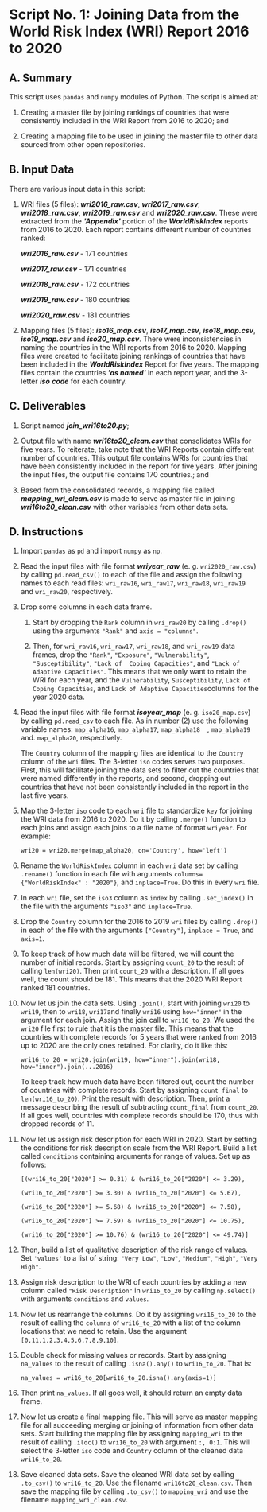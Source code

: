 # Script No. 1: Joining Data from the World Risk Index (WRI) Report 2016 to 2020

## A. Summary

This script uses `pandas` and `numpy` modules of Python. The script is aimed at:

1. Creating a master file by joining rankings of countries that were consistently included in the WRI Report from 2016 to 2020; and

2. Creating a mapping file to be used in joining the master file to other data sourced from other open repositories.

## B. Input Data

There are various input data in this script:

1. WRI files (5 files): ***wri2016_raw.csv***, ***wri2017_raw.csv***, ***wri2018_raw.csv***, ***wri2019_raw.csv*** and ***wri2020_raw.csv***. These were extracted from the ***'Appendix'*** portion of the ***WorldRiskIndex*** reports from 2016 to 2020. Each report contains different number of countries ranked:

      ***wri2016_raw.csv*** - 171 countries

      ***wri2017_raw.csv*** - 171 countries

      ***wri2018_raw.csv*** - 172 countries

      ***wri2019_raw.csv*** - 180 countries

      ***wri2020_raw.csv*** - 181 countries

2. Mapping files (5 files): ***iso16_map.csv***, ***iso17_map.csv***, ***iso18_map.csv***, ***iso19_map.csv*** and ***iso20_map.csv***. There were inconsistencies in naming the countries in the WRI reports from 2016 to 2020. Mapping files were created to facilitate joining rankings of countries that have been included in the ***WorldRiskIndex*** Report for five years. The mapping files contain the countries ***'as named'*** in each report year, and the 3-letter ***iso*** ***code*** for each country.

## C. Deliverables

1. Script named ***join_wri16to20.py***;

2. Output file with name ***wri16to20_clean.csv*** that consolidates WRIs for five years. To reiterate, take note that the WRI Reports contain different number of countries. This output file contains WRIs for countries that have been consistently included in the report for five years. After joining the input files, the output file contains 170 countries.; and

3. Based from the consolidated records, a mapping file called ***mapping_wri_clean.csv*** is made to serve as master file in joining ***wri16to20_clean.csv*** with other variables from other data sets.

## D. Instructions

1. Import `pandas` as `pd` and import `numpy` as `np`.

2. Read the input files with file format ***wriyear_raw*** (e. g. `wri2020_raw.csv`) by calling `pd.read_csv()` to each of the file and assign the following names to each read files: `wri_raw16`, `wri_raw17`, `wri_raw18`, `wri_raw19` and `wri_raw20`, respectively.

3. Drop some columns in each data frame. 

   1. Start by dropping the `Rank` column in  `wri_raw20` by calling `.drop()` using the arguments `"Rank"` and `axis = "columns"`.

   2. Then, for `wri_raw16`, `wri_raw17`, `wri_raw18`, and `wri_raw19` data frames,  drop the `"Rank"`, `"Exposure"`, `"Vulnerability"`, `"Susceptibility"`, `"Lack of  Coping Capacities"`, and `"Lack of Adaptive Capacities"`. This means that we only want to retain the WRI for each year, and the `Vulnerability`, `Susceptibility`, `Lack of Coping Capacities`, and `Lack of Adaptive Capacities`columns for the year 2020 data.
   
4. Read the input files with file format ***isoyear_map*** (e. g. `iso20_map.csv`) by calling `pd.read_csv` to each file. As in  number (2) use the following variable names: `map_alpha16`, `map_alpha17`, `map_alpha18  `, `map_alpha19` and. `map_alpha20`, respectively. 

   The `Country` column of the mapping files are identical to the `Country`  column of the `wri` files. The  3-letter `iso` codes serves  two purposes. First, this will facilitate joining the data sets to filter out  the countries that were named differently in the reports, and second, dropping out countries that have not been consistently included in the report in the last five years. 
   
5. Map the 3-letter `iso` code to each `wri` file to standardize `key` for  joining the WRI data from 2016 to 2020. Do it by calling `.merge()` function to each joins and assign each joins to a file name of format `wriyear`. For example:

      `wri20 = wri20.merge(map_alpha20, on='Country', how='left')`
          
6. Rename the `WorldRiskIndex` column in each `wri` data set by calling `.rename()` function in each file with arguments `columns= {"WorldRiskIndex" : "2020"}`, and `inplace=True`. Do this in every `wri` file.

7. In each `wri` file, set the `iso3` column as `index`  by calling `.set_index()` in the file with the arguments `"iso3"` and `inplace=True`.

8. Drop the `Country` column for the 2016 to 2019 `wri` files by calling `.drop()` in each of the file with the arguments `["Country"]`, `inplace = True`, and `axis=1`.

9. To keep track of how much data will be filtered, we will count the number of initial records. Start by assigning `count_20` to the result of calling `len(wri20)`. Then print `count_20` with a description. If all goes well, the count should be 181. This means that the 2020 WRI Report ranked 181 countries.

10. Now let us join the data sets. Using `.join()`, start with joining `wri20` to `wri19`, then to  `wri18`, `wri17`and finally `wri16` using `how="inner"` in the argument for each join. Assign the join call to `wri16_to_20`. We used the `wri20` file first to rule that it is the master file. This means that the countries with complete records for 5 years that were ranked from 2016 up to 2020 are the only ones retained. For clarity, do it like this:

      `wri16_to_20 = wri20.join(wri19, how="inner").join(wri18, how="inner").join(...2016)`
        
      To keep track how much data have been filtered out, count the number of countries  with complete records. Start by assigning `count_final` to `len(wri16_to_20)`. Print the result with description. Then, print a message describing the  result of subtracting `count_final` from `count_20`. If all goes well, countries with complete records should be 170, thus with dropped records of 11.

11. Now let us assign risk description for each WRI in 2020. Start by setting the conditions for risk description scale from the WRI Report. Build a list called `conditions` containing arguments for range of values. Set up as follows:

      `[(wri16_to_20["2020"] >= 0.31) & (wri16_to_20["2020"] <= 3.29),`

      `(wri16_to_20["2020"] >= 3.30) & (wri16_to_20["2020"] <= 5.67),`

      `(wri16_to_20["2020"] >= 5.68) & (wri16_to_20["2020"] <= 7.58),`

      `(wri16_to_20["2020"] >= 7.59) & (wri16_to_20["2020"] <= 10.75),`
      
      `(wri16_to_20["2020"] >= 10.76) & (wri16_to_20["2020"] <= 49.74)]`
      
12. Then, build a list of qualitative description of the risk range of values. Set `'values'` to a list of string: `"Very Low"`, `"Low"`, `"Medium"`, `"High"`, `"Very High"`.

13. Assign risk description to the WRI of each countries by adding a new column called `"Risk Description"` in `wri16_to_20` by calling `np.select()` with arguments `conditions` and `values`.

14. Now let us rearrange the columns. Do it by assigning `wri16_to_20` to the result of calling the `columns` of `wri16_to_20` with a list of the column locations that  we need to retain. Use the argument `[0,11,1,2,3,4,5,6,7,8,9,10]`.

15. Double check for missing values or records. Start by assigning `na_values` to the  result of calling `.isna().any()` to `wri16_to_20`. That is:

      `na_values = wri16_to_20[wri16_to_20.isna().any(axis=1)]`
      
16. Then print `na_values`. If all goes well, it should return an empty data frame. 

17. Now let us create a final mapping file. This will serve as master mapping file for all succeeding merging or joining of information from other data sets. Start building the mapping file by assigning `mapping_wri` to  the result of calling `.iloc()` to `wri16_to_20` with argument `:, 0:1`. This will select the 3-letter `iso` code and `Country` column of the cleaned data `wri16_to_20`.

18. Save cleaned data sets. Save the cleaned WRI data set by calling `.to_csv()` to `wri16_to_20`. Use the filename `wri16to20_clean.csv`. Then save the mapping  file by calling `.to_csv()` to `mapping_wri` and use the filename `mapping_wri_clean.csv`.
